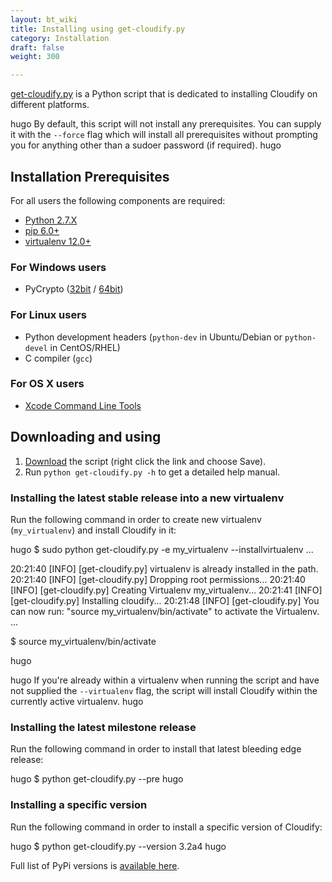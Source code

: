 ```yaml
---
layout: bt_wiki
title: Installing using get-cloudify.py
category: Installation
draft: false
weight: 300

---
```


[get-cloudify.py](http://gigaspaces-repository-eu.s3.amazonaws.com/org/cloudify3/get-cloudify.py) is a Python script that is dedicated to installing Cloudify on different platforms.

hugo
By default, this script will not install any prerequisites. You can supply it with the `--force` flag which will install all prerequisites without prompting you for anything other than a sudoer password (if required).
hugo

## Installation Prerequisites
For all users the following components are required:

* [Python 2.7.X](https://www.python.org/downloads/)
* [pip 6.0+](https://pip.pypa.io/en/stable/installing/)
* [virtualenv 12.0+](https://virtualenv.readthedocs.org/en/latest/installation.html)

### For Windows users
* PyCrypto ([32bit](http://repository.cloudifysource.org/org/cloudify3/components/pycrypto-2.6.win32-py2.7.exe) / [64bit](http://repository.cloudifysource.org/org/cloudify3/components/pycrypto-2.6.win-amd64-py2.7.exe))

### For Linux users
* Python development headers (`python-dev` in Ubuntu/Debian or `python-devel` in CentOS/RHEL)
* C compiler (`gcc`)

### For OS X users
* [Xcode Command Line Tools](https://developer.apple.com/library/ios/technotes/tn2339/_index.html#//apple_ref/doc/uid/DTS40014588-CH1-DOWNLOADING_COMMAND_LINE_TOOLS_IS_NOT_AVAILABLE_IN_XCODE_FOR_OS_X_10_9__HOW_CAN_I_INSTALL_THEM_ON_MY_MACHINE_)

## Downloading and using
1. [Download](http://gigaspaces-repository-eu.s3.amazonaws.com/org/cloudify3/get-cloudify.py) the script (right click the link and choose Save).
2. Run `python get-cloudify.py -h` to get a detailed help manual.

### Installing the latest stable release into a new virtualenv
Run the following command in order to create new virtualenv (`my_virtualenv`) and
install Cloudify in it:

hugo
$ sudo python get-cloudify.py -e my_virtualenv --installvirtualenv
...

20:21:40 [INFO] [get-cloudify.py] virtualenv is already installed in the path.
20:21:40 [INFO] [get-cloudify.py] Dropping root permissions...
20:21:40 [INFO] [get-cloudify.py] Creating Virtualenv my_virtualenv...
20:21:41 [INFO] [get-cloudify.py] Installing cloudify...
20:21:48 [INFO] [get-cloudify.py] You can now run: "source my_virtualenv/bin/activate" to activate the Virtualenv.
...

$ source my_virtualenv/bin/activate

hugo

hugo
If you're already within a virtualenv when running the script and have not supplied the `--virtualenv` flag, the script will install Cloudify within the currently active virtualenv.
hugo

### Installing the latest milestone release
Run the following command in order to install that latest bleeding edge release:

hugo
$ python get-cloudify.py --pre
hugo

### Installing a specific version
Run the following command in order to install a specific version of Cloudify:

hugo
$ python get-cloudify.py --version 3.2a4
hugo

Full list of PyPi versions is [available here](https://pypi.python.org/pypi/cloudify/json).
